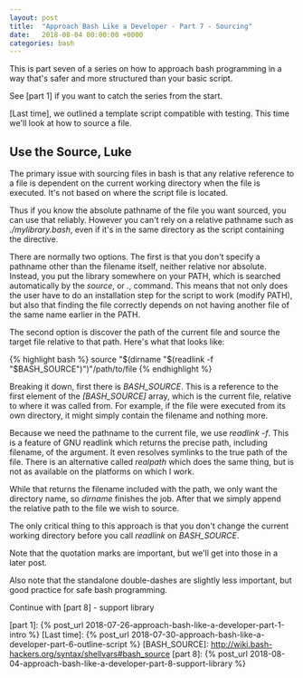 ```yaml
---
layout: post
title:  "Approach Bash Like a Developer - Part 7 - Sourcing"
date:   2018-08-04 00:00:00 +0000
categories: bash
---
```


This is part seven of a series on how to approach bash programming in a
way that's safer and more structured than your basic script.

See [part 1] if you want to catch the series from the start.

[Last time], we outlined a template script compatible with testing. This
time we'll look at how to source a file.

Use the Source, Luke
--------------------

The primary issue with sourcing files in bash is that any relative
reference to a file is dependent on the current working directory when
the file is executed.  It's not based on where the script file is
located.

Thus if you know the absolute pathname of the file you want sourced, you
can use that reliably.  However you can't rely on a relative pathname
such as *./mylibrary.bash*, even if it's in the same directory as the
script containing the directive.

There are normally two options. The first is that you don't specify a
pathname other than the filename itself, neither relative nor absolute.
Instead, you put the library somewhere on your PATH, which is searched
automatically by the *source*, or *.*, command. This means that not only
does the user have to do an installation step for the script to work
(modify PATH), but also that finding the file correctly depends on not
having another file of the same name earlier in the PATH.

The second option is discover the path of the current file and source
the target file relative to that path. Here's what that looks like:

{% highlight bash %}
source "$(dirname "$(readlink -f "$BASH_SOURCE")")"/path/to/file
{% endhighlight %}

Breaking it down, first there is *BASH_SOURCE*.  This is a reference to
the first element of the *[BASH_SOURCE]* array, which is the current file,
relative to where it was called from.  For example, if the file were
executed from its own directory, it might simply contain the filename
and nothing more.

Because we need the pathname to the current file, we use *readlink -f*.
This is a feature of GNU readlink which returns the precise path,
including filename, of the argument. It even resolves symlinks to the
true path of the file.  There is an alternative called *realpath* which
does the same thing, but is not as available on the platforms on which I
work.

While that returns the filename included with the path, we only want the
directory name, so *dirname* finishes the job. After that we simply
append the relative path to the file we wish to source.

The only critical thing to this approach is that you don't change the
current working directory before you call *readlink* on *BASH_SOURCE*.

Note that the quotation marks are important, but we'll get into those in
a later post.

Also note that the standalone double-dashes are slightly less important,
but good practice for safe bash programming.

Continue with [part 8] - support library

  [part 1]:       {% post_url 2018-07-26-approach-bash-like-a-developer-part-1-intro            %}
  [Last time]:    {% post_url 2018-07-30-approach-bash-like-a-developer-part-6-outline-script   %}
  [BASH_SOURCE]:  http://wiki.bash-hackers.org/syntax/shellvars#bash_source
  [part 8]:       {% post_url 2018-08-04-approach-bash-like-a-developer-part-8-support-library  %}
